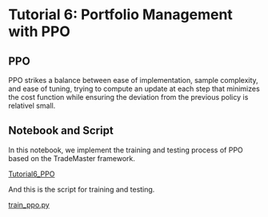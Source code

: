 # Tutorial 6: Portfolio Management with PPO

## PPO
PPO strikes a balance between ease of implementation, sample complexity, and ease of tuning, trying to compute an update at each step that minimizes the cost function while ensuring the deviation from the previous policy is relativel small.

## Notebook and Script

In this notebook, we implement the training and testing process of PPO based on the TradeMaster framework.

[Tutorial6_PPO](https://github.com/TradeMaster-NTU/TradeMaster/blob/main/tutorial/Tutorial6_PPO.ipynb)

And this is the script for training and testing.

[train_ppo.py](https://github.com/TradeMaster-NTU/TradeMaster/blob/main/tutorial/Tutorial6_PPO.ipynb)